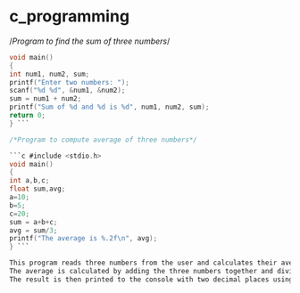 # c_programming

/*Program to find the sum of three numbers*/

```c #include<stdio.h>
void main() 
{
int num1, num2, sum;
printf("Enter two numbers: ");
scanf("%d %d", &num1, &num2);
sum = num1 + num2;
printf("Sum of %d and %d is %d", num1, num2, sum);
return 0;
} ```

/*Program to compute average of three numbers*/

```c #include <stdio.h>
void main()
{
int a,b,c;
float sum,avg;
a=10;
b=5;
c=20;
sum = a+b+c;
avg = sum/3;
printf("The average is %.2f\n", avg);
} ```

This program reads three numbers from the user and calculates their average. 
The average is calculated by adding the three numbers together and dividing by 3. 
The result is then printed to the console with two decimal places using the %.2f format specifier.
